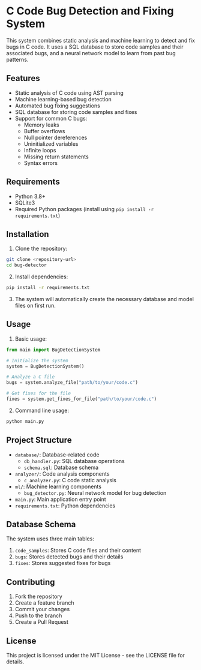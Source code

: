 # C Code Bug Detection and Fixing System

This system combines static analysis and machine learning to detect and fix bugs in C code. It uses a SQL database to store code samples and their associated bugs, and a neural network model to learn from past bug patterns.

## Features

- Static analysis of C code using AST parsing
- Machine learning-based bug detection
- Automated bug fixing suggestions
- SQL database for storing code samples and fixes
- Support for common C bugs: 
  - Memory leaks
  - Buffer overflows
  - Null pointer dereferences
  - Uninitialized variables
  - Infinite loops
  - Missing return statements
  - Syntax errors

## Requirements

- Python 3.8+
- SQLite3
- Required Python packages (install using `pip install -r requirements.txt`)

## Installation

1. Clone the repository:
```bash
git clone <repository-url>
cd bug-detector
```

2. Install dependencies:
```bash
pip install -r requirements.txt
```

3. The system will automatically create the necessary database and model files on first run.

## Usage

1. Basic usage:
```python
from main import BugDetectionSystem

# Initialize the system
system = BugDetectionSystem()

# Analyze a C file
bugs = system.analyze_file("path/to/your/code.c")

# Get fixes for the file
fixes = system.get_fixes_for_file("path/to/your/code.c")
```

2. Command line usage:
```bash
python main.py
```

## Project Structure

- `database/`: Database-related code
  - `db_handler.py`: SQL database operations
  - `schema.sql`: Database schema
- `analyzer/`: Code analysis components
  - `c_analyzer.py`: C code static analysis
- `ml/`: Machine learning components
  - `bug_detector.py`: Neural network model for bug detection
- `main.py`: Main application entry point
- `requirements.txt`: Python dependencies

## Database Schema

The system uses three main tables:
1. `code_samples`: Stores C code files and their content
2. `bugs`: Stores detected bugs and their details
3. `fixes`: Stores suggested fixes for bugs

## Contributing

1. Fork the repository
2. Create a feature branch
3. Commit your changes
4. Push to the branch
5. Create a Pull Request

## License

This project is licensed under the MIT License - see the LICENSE file for details. 